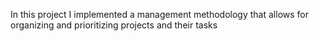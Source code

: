 In this project I implemented a management methodology that allows for organizing and prioritizing projects and their tasks
